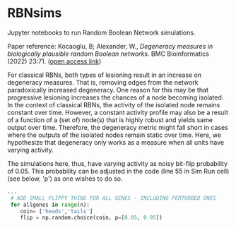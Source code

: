 # RBNsims
Jupyter notebooks to run Random Boolean Network simulations.

Paper reference: Kocaoglu, B; Alexander, W., _Degeneracy measures in biologically plausible random Boolean networks_. BMC Bioinformatics (2022) 23:71. ([open access link](https://bmcbioinformatics.biomedcentral.com/articles/10.1186/s12859-022-04601-5))


For classical RBNs, both types of lesioning result in an increase on degeneracy measures. That is, removing edges from the network paradoxically increased degeneracy. One reason for this may be that progressive lesioning increases the chances of a node becoming isolated. In the context of classical RBNs, the activity of the isolated node remains constant over time. However, a constant activity profile may also be a result of a function of a (set of) node(s) that is highly robust and yields same output over time. Therefore, the degeneracy metric might fall short in cases where the outputs of the isolated nodes remain static over time. Here, we hypothesize that degeneracy only works as a measure when all units have varying activity. 

The simulations here, thus, have varying activity as noisy bit-flip probability of 0.05. This probability can be adjusted in the code (line 55 in Sim Run cell) (see below, 'p') as one wishes to do so.

```python
...
 # ADD SMALL FLIPPY THING FOR ALL GENES - INCLUDING PERTURBED ONES
 for allgenes in range(n):
    coin= ['heads','tails']
    flip = np.random.choice(coin, p=[0.05, 0.95])
                        
```
